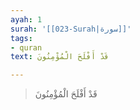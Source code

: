 ```yaml
---
ayah: 1
surah: '[[023-Surah|سورة]]'
tags:
- quran
text: قَدْ أَفْلَحَ الْمُؤْمِنُونَ

---
```

> قَدْ أَفْلَحَ الْمُؤْمِنُونَ
